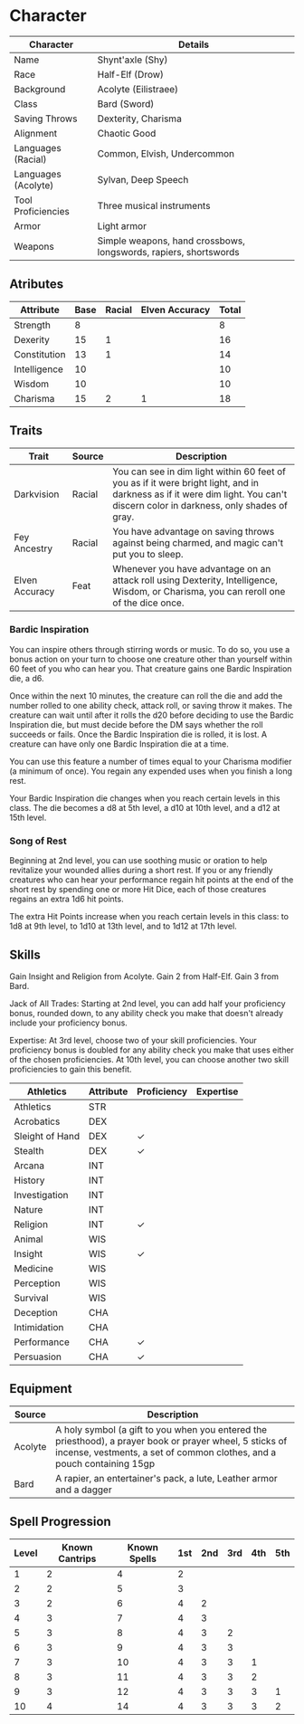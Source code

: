 #   Character

| Character | Details |
| -------- | ------- |
| Name | Shynt'axle (Shy) |
| Race | Half-Elf (Drow) |
| Background | Acolyte (Eilistraee) |
| Class | Bard (Sword) |
| Saving Throws | Dexterity, Charisma |
| Alignment | Chaotic Good | 
| Languages (Racial) | Common, Elvish, Undercommon |
| Languages (Acolyte) | Sylvan, Deep Speech  |
| Tool Proficiencies | Three musical instruments |
| Armor | Light armor |
| Weapons | Simple weapons, hand crossbows, longswords, rapiers, shortswords |

## Atributes

| Attribute | Base | Racial | Elven Accuracy | Total |
| -- | -- | -- | -- | -- |
| Strength | 8 |  |   | 8 | 
| Dexerity | 15 | 1 |  | 16 | 
| Constitution | 13 | 1 |  | 14 | 
| Intelligence | 10 |  |  | 10 | 
| Wisdom | 10 | |  | 10 | 
| Charisma | 15 | 2 | 1 | 18 | 


## Traits

Trait | Source | Description |
| --- | ------ | ----------- |
| Darkvision | Racial | You can see in dim light within 60 feet of you as if it were bright light, and in darkness as if it were dim light. You can't discern color in darkness, only shades of gray. |
Fey Ancestry | Racial | You have advantage on saving throws against being charmed, and magic can't put you to sleep. |
|Elven Accuracy | Feat | Whenever you have advantage on an attack roll using Dexterity, Intelligence, Wisdom, or Charisma, you can reroll one of the dice once. |


### Bardic Inspiration
You can inspire others through stirring words or music. To do so, you use a bonus action on your turn to choose one creature other than yourself within 60 feet of you who can hear you. That creature gains one Bardic Inspiration die, a d6.

Once within the next 10 minutes, the creature can roll the die and add the number rolled to one ability check, attack roll, or saving throw it makes. The creature can wait until after it rolls the d20 before deciding to use the Bardic Inspiration die, but must decide before the DM says whether the roll succeeds or fails. Once the Bardic Inspiration die is rolled, it is lost. A creature can have only one Bardic Inspiration die at a time.

You can use this feature a number of times equal to your Charisma modifier (a minimum of once). You regain any expended uses when you finish a long rest.

Your Bardic Inspiration die changes when you reach certain levels in this class. The die becomes a d8 at 5th level, a d10 at 10th level, and a d12 at 15th level.

### Song of Rest
Beginning at 2nd level, you can use soothing music or oration to help revitalize your wounded allies during a short rest. If you or any friendly creatures who can hear your performance regain hit points at the end of the short rest by spending one or more Hit Dice, each of those creatures regains an extra 1d6 hit points.

The extra Hit Points increase when you reach certain levels in this class: to 1d8 at 9th level, to 1d10 at 13th level, and to 1d12 at 17th level.


## Skills

Gain Insight and Religion from Acolyte.
Gain 2 from Half-Elf.
Gain 3 from Bard.

Jack of All Trades: Starting at 2nd level, you can add half your proficiency bonus, rounded down, to any ability check you make that doesn't already include your proficiency bonus.

Expertise: At 3rd level, choose two of your skill proficiencies. Your proficiency bonus is doubled for any ability check you make that uses either of the chosen proficiencies. At 10th level, you can choose another two skill proficiencies to gain this benefit.

| Athletics | Attribute | Proficiency | Expertise | 
| --- | -- | -- | --  |
| Athletics | STR |  |  |
| Acrobatics | DEX |   |
| Sleight of Hand | DEX | ✓  |  |
| Stealth | DEX |  ✓ |  |
| Arcana | INT |  |  |
| History | INT |  |  |
| Investigation | INT |  |  |
| Nature | INT |  |
| Religion | INT | ✓  |  |
| Animal | WIS |  |  |
| Insight | WIS | ✓ |  |
| Medicine | WIS |  |  |
| Perception | WIS |  |  |
| Survival | WIS |  |  |
| Deception | CHA |  |  |
| Intimidation | CHA |  |  |
| Performance | CHA | ✓  |  |
| Persuasion | CHA | ✓ |  |


## Equipment

| Source | Description |
| --- | -- |
| Acolyte | A holy symbol (a gift to you when you entered the priesthood), a prayer book or prayer wheel, 5 sticks of incense, vestments, a set of common clothes, and a pouch containing 15gp |
| Bard | A rapier, an entertainer's pack, a lute, Leather armor and a dagger |


## Spell Progression

| Level | Known Cantrips | Known Spells |	1st	| 2nd |	3rd	| 4th	| 5th |
| ----- | ------- | ------- | ------- | ------- | ------- | ------- | ------- | 
| 1 | 2 | 4 | 2 | | | | |
| 2 | 2 | 5 | 3 | | | | |
| 3 | 2 | 6 | 4 | 2 | | | |
| 4 | 3 | 7 | 4 | 3 | | | |
| 5 | 3 | 8 | 4 | 3 | 2 | | |
| 6 | 3 | 9 | 4 | 3 | 3 | | |
| 7 | 3 | 10 | 4 | 3 | 3 | 1 | |
| 8 | 3 | 11 | 4 | 3 | 3 | 2 | |
| 9 | 3 | 12 | 4 | 3 | 3 | 3 | 1 |
| 10 | 4 | 14 | 4 | 3 | 3 | 3 | 2 |

